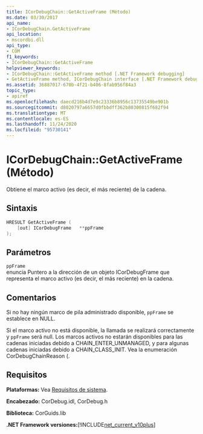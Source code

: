 ```yaml
---
title: ICorDebugChain::GetActiveFrame (Método)
ms.date: 03/30/2017
api_name:
- ICorDebugChain.GetActiveFrame
api_location:
- mscordbi.dll
api_type:
- COM
f1_keywords:
- ICorDebugChain::GetActiveFrame
helpviewer_keywords:
- ICorDebugChain::GetActiveFrame method [.NET Framework debugging]
- GetActiveFrame method, ICorDebugChain interface [.NET Framework debugging]
ms.assetid: 36887017-670b-4f21-b406-8fab956f84a3
topic_type:
- apiref
ms.openlocfilehash: daecd216b4d7e9c23336b8956c13735549be901b
ms.sourcegitcommit: d8020797a6657d0fbbdff362b80300815f682f94
ms.translationtype: MT
ms.contentlocale: es-ES
ms.lasthandoff: 11/24/2020
ms.locfileid: "95730141"
---
```

# <a name="icordebugchaingetactiveframe-method"></a>ICorDebugChain::GetActiveFrame (Método)

Obtiene el marco activo (es decir, el más reciente) de la cadena.  
  
## <a name="syntax"></a>Sintaxis  
  
```cpp  
HRESULT GetActiveFrame (  
    [out] ICorDebugFrame   **ppFrame  
);  
```  
  
## <a name="parameters"></a>Parámetros  

 `ppFrame`  
 enuncia Puntero a la dirección de un objeto ICorDebugFrame que representa el marco activo (es decir, el más reciente) en la cadena.  
  
## <a name="remarks"></a>Comentarios  

 Si no hay ningún marco de pila administrado disponible, `ppFrame` se establece en NULL.  
  
 Si el marco activo no está disponible, la llamada se realizará correctamente y `ppFrame` será null. Los marcos activos no estarán disponibles para las cadenas iniciadas debido a CHAIN_ENTER_UNMANAGED, y para algunas cadenas iniciadas debido a CHAIN_CLASS_INIT. Vea la enumeración CorDebugChainReason (.  
  
## <a name="requirements"></a>Requisitos  

 **Plataformas:** Vea [Requisitos de sistema](../../get-started/system-requirements.md).  
  
 **Encabezado:** CorDebug.idl, CorDebug.h  
  
 **Biblioteca:** CorGuids.lib  
  
 **.NET Framework versiones:**[!INCLUDE[net_current_v10plus](../../../../includes/net-current-v10plus-md.md)]
